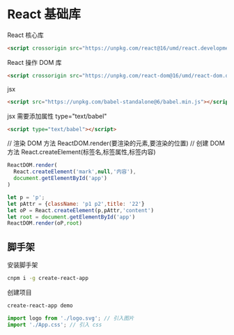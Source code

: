 # React 基础库

React 核心库

```html
<script crossorigin src="https://unpkg.com/react@16/umd/react.development.js"></script>
```

React 操作 DOM 库

```html
<script crossorigin src="https://unpkg.com/react-dom@16/umd/react-dom.development.js"></script>
```

jsx

```html
<script src="https://unpkg.com/babel-standalone@6/babel.min.js"></script>
```

jsx 需要添加属性 type="text/babel" 

```html
<script type="text/babel"></script>
```

// 渲染 DOM 方法 ReactDOM.render(要渲染的元素,要渲染的位置)
// 创建 DOM 方法 React.createElement(标签名,标签属性,标签内容)

```js
ReactDOM.render(
  React.createElement('mark',null,'内容'),
  document.getElementById('app')
)

let p = 'p';
let pAttr = {className: 'p1 p2',title: '22'}
let oP = React.createElement(p,pAttr,'content')
let root = document.getElementById('app')
ReactDOM.render(oP,root)
```

## 脚手架

安装脚手架 

```sh
cnpm i -g create-react-app
```

创建项目  
```sh
create-react-app demo
```
```js
import logo from './logo.svg'; // 引入图片
import './App.css'; // 引入 css
```